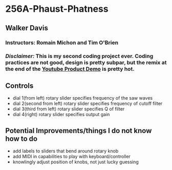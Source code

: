 # 256A-Phaust-Phatness
## Walker Davis
### Instructors: Romain Michon and Tim O'Brien

### *Disclaimer:*  This is my second coding project ever.  Coding practices are not good, design is pretty subpar, but the remix at the end of the [Youtube Product Demo](https://www.youtube.com/watch?v=uWXSWEAAABk) is pretty hot.


## Controls
* dial 1(from left) rotary slider specifies frequency of the saw waves
* dial 2(second from left) rotary slider specifies frequency of cutoff filter
* dial 3(third from left) rotary slider specifies Q of filter
* dial 4(right) rotary slider specifies output gain



## Potential Improvements/things I do not know how to do
* add labels to sliders that bend around rotary knob
* add MIDI in capabilities to play with keyboard/controller
* knowlingly adjust position of knobs, not just lucky guessing
